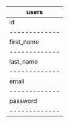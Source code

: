 
|        users              |
|---------------------------|
|id           |integer      |
|-------------|-------------|
|first_name   |text         |
|-------------|-------------|
|last_name    |text         |
|-------------|-------------|
|email        |text         |
|-------------|-------------|
|password     |text         |
|-------------|-------------|